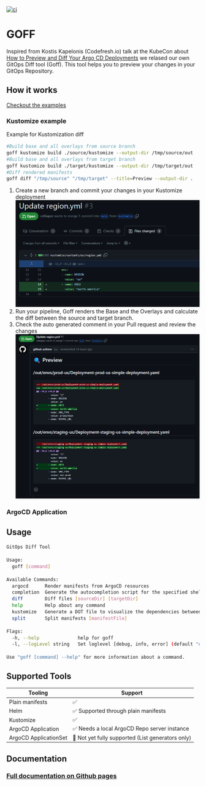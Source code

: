 [![ci](https://github.com/puzzle/goff/actions/workflows/main.yml/badge.svg)](https://github.com/puzzle/goff/actions/workflows/main.yml)

# GOFF

Inspired from Kostis Kapelonis (Codefresh.io) talk at the KubeCon about [How to Preview and Diff Your Argo CD Deployments](https://youtu.be/X392bJX0AEs) we relased our own GitOps Diff tool (Goff). This tool helps you to preview your changes in your GitOps Repository.

## How it works

[Checkout the examples](doc/)

### Kustomize example

Example for Kustomization diff
```bash
#Build base and all overlays from source branch
goff kustomize build ./source/kustomize --output-dir /tmp/source/out
#Build base and all overlays from target branch
goff kustomize build ./target/kustomize --output-dir /tmp/target/out
#Diff rendered manifests
goff diff "/tmp/source" "/tmp/target" --title=Preview --output-dir .
```

1. Create a new branch and commit your changes in your Kustomize deployment
 ![GitHub Diff](docs/img/github-diff.png)
2. Run your pipeline, Goff renders the Base and the Overlays and calculate the diff between the source and target branch.
3. Check the auto generated comment in your Pull request and review the changes
 ![GitHub Diff](docs/img/goff-diff.png)

### ArgoCD Application

## Usage

```bash
GitOps Diff Tool

Usage:
  goff [command]

Available Commands:
  argocd      Render manifests from ArgoCD resources
  completion  Generate the autocompletion script for the specified shell
  diff        Diff files [sourceDir] [targetDir]
  help        Help about any command
  kustomize   Generate a DOT file to visualize the dependencies between your kustomize components
  split       Split manifests [manifestFile]

Flags:
  -h, --help              help for goff
  -l, --logLevel string   Set loglevel [debug, info, error] (default "error")

Use "goff [command] --help" for more information about a command.
```

## Supported Tools

| Tooling               | Support                                       |
|-----------------------|----------------------------------------------|
| Plain manifests       | ✅                                          |
| Helm                  | ✅ Supported through plain manifests        |
| Kustomize             | ✅                                          |
| ArgoCD Application    | ✅ Needs a local ArgoCD Repo server instance             |
| ArgoCD ApplicationSet |  🚧 Not yet fully supported (List generators only)                |

## Documentation

### [Full documentation on Github pages](https://puzzle.github.io/goff) 
